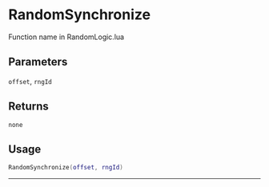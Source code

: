 # RandomSynchronize
Function name in RandomLogic.lua
## Parameters
`offset`, `rngId`
## Returns
`none`
## Usage
```lua
RandomSynchronize(offset, rngId)
```
---
